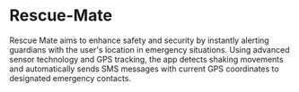 # Rescue-Mate
Rescue Mate aims to enhance safety and security by instantly alerting guardians with the user's location in emergency situations. Using advanced sensor technology and GPS tracking, the app detects shaking movements and automatically sends SMS messages with current GPS coordinates to designated emergency contacts.
